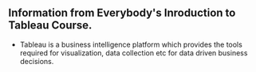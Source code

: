 ## Information from Everybody's Inroduction to Tableau Course.

- Tableau is a business intelligence platform which provides the tools required for visualization, data collection etc for data driven business decisions.
